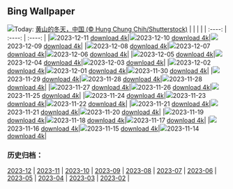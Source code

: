 ## Bing Wallpaper
![](https://cn.bing.com/th?id=OHR.MountainDayChina_ZH-CN6894169616_UHD.jpg&w=1000)Today: [黄山的冬天，中国 (© Hung Chung Chih/Shutterstock)](https://cn.bing.com/th?id=OHR.MountainDayChina_ZH-CN6894169616_UHD.jpg)
|      |      |      |
| :----: | :----: | :----: |
|![](https://cn.bing.com/th?id=OHR.MountainDayChina_ZH-CN6894169616_UHD.jpg&pid=hp&w=384&h=216&rs=1&c=4)2023-12-11 [download 4k](https://cn.bing.com/th?id=OHR.MountainDayChina_ZH-CN6894169616_UHD.jpg)|![](https://cn.bing.com/th?id=OHR.LlanberisSnowdoniaSunset_ZH-CN6682238671_UHD.jpg&pid=hp&w=384&h=216&rs=1&c=4)2023-12-10 [download 4k](https://cn.bing.com/th?id=OHR.LlanberisSnowdoniaSunset_ZH-CN6682238671_UHD.jpg)|![](https://cn.bing.com/th?id=OHR.PatagoniaGuanaco_ZH-CN6438038982_UHD.jpg&pid=hp&w=384&h=216&rs=1&c=4)2023-12-09 [download 4k](https://cn.bing.com/th?id=OHR.PatagoniaGuanaco_ZH-CN6438038982_UHD.jpg)|
|![](https://cn.bing.com/th?id=OHR.JerseyIsland_ZH-CN6224973235_UHD.jpg&pid=hp&w=384&h=216&rs=1&c=4)2023-12-08 [download 4k](https://cn.bing.com/th?id=OHR.JerseyIsland_ZH-CN6224973235_UHD.jpg)|![](https://cn.bing.com/th?id=OHR.GrandCanyonVerdon_ZH-CN6025902720_UHD.jpg&pid=hp&w=384&h=216&rs=1&c=4)2023-12-07 [download 4k](https://cn.bing.com/th?id=OHR.GrandCanyonVerdon_ZH-CN6025902720_UHD.jpg)|![](https://cn.bing.com/th?id=OHR.DardagnaWaterfalls_ZH-CN5613123621_UHD.jpg&pid=hp&w=384&h=216&rs=1&c=4)2023-12-06 [download 4k](https://cn.bing.com/th?id=OHR.DardagnaWaterfalls_ZH-CN5613123621_UHD.jpg)|
|![](https://cn.bing.com/th?id=OHR.AlpsCastles_ZH-CN5078013932_UHD.jpg&pid=hp&w=384&h=216&rs=1&c=4)2023-12-05 [download 4k](https://cn.bing.com/th?id=OHR.AlpsCastles_ZH-CN5078013932_UHD.jpg)|![](https://cn.bing.com/th?id=OHR.CheetahDay_ZH-CN5114530695_UHD.jpg&pid=hp&w=384&h=216&rs=1&c=4)2023-12-04 [download 4k](https://cn.bing.com/th?id=OHR.CheetahDay_ZH-CN5114530695_UHD.jpg)|![](https://cn.bing.com/th?id=OHR.VermilionCliffs_ZH-CN3945784250_UHD.jpg&pid=hp&w=384&h=216&rs=1&c=4)2023-12-03 [download 4k](https://cn.bing.com/th?id=OHR.VermilionCliffs_ZH-CN3945784250_UHD.jpg)|
|![](https://cn.bing.com/th?id=OHR.GwaliorFortMP_ZH-CN3300432281_UHD.jpg&pid=hp&w=384&h=216&rs=1&c=4)2023-12-02 [download 4k](https://cn.bing.com/th?id=OHR.GwaliorFortMP_ZH-CN3300432281_UHD.jpg)|![](https://cn.bing.com/th?id=OHR.IcebergAntarctica_ZH-CN2053356825_UHD.jpg&pid=hp&w=384&h=216&rs=1&c=4)2023-12-01 [download 4k](https://cn.bing.com/th?id=OHR.IcebergAntarctica_ZH-CN2053356825_UHD.jpg)|![](https://cn.bing.com/th?id=OHR.TrotternishStorr_ZH-CN2508882441_UHD.jpg&pid=hp&w=384&h=216&rs=1&c=4)2023-11-30 [download 4k](https://cn.bing.com/th?id=OHR.TrotternishStorr_ZH-CN2508882441_UHD.jpg)|
|![](https://cn.bing.com/th?id=OHR.SchwerinerSchloss_ZH-CN2390476345_UHD.jpg&pid=hp&w=384&h=216&rs=1&c=4)2023-11-29 [download 4k](https://cn.bing.com/th?id=OHR.SchwerinerSchloss_ZH-CN2390476345_UHD.jpg)|![](https://cn.bing.com/th?id=OHR.AssiniboineProvincialPark_ZH-CN2270275151_UHD.jpg&pid=hp&w=384&h=216&rs=1&c=4)2023-11-28 [download 4k](https://cn.bing.com/th?id=OHR.AssiniboineProvincialPark_ZH-CN2270275151_UHD.jpg)|![](https://cn.bing.com/th?id=OHR.AssiniboineProvincialPark_ZH-CN2270275151_UHD.jpg&pid=hp&w=384&h=216&rs=1&c=4)2023-11-28 [download 4k](https://cn.bing.com/th?id=OHR.AssiniboineProvincialPark_ZH-CN2270275151_UHD.jpg)|
|![](https://cn.bing.com/th?id=OHR.RioNegro_ZH-CN2121977810_UHD.jpg&pid=hp&w=384&h=216&rs=1&c=4)2023-11-27 [download 4k](https://cn.bing.com/th?id=OHR.RioNegro_ZH-CN2121977810_UHD.jpg)|![](https://cn.bing.com/th?id=OHR.BradgateFallow_ZH-CN1852334581_UHD.jpg&pid=hp&w=384&h=216&rs=1&c=4)2023-11-26 [download 4k](https://cn.bing.com/th?id=OHR.BradgateFallow_ZH-CN1852334581_UHD.jpg)|![](https://cn.bing.com/th?id=OHR.TajoRiver_ZH-CN1752559204_UHD.jpg&pid=hp&w=384&h=216&rs=1&c=4)2023-11-25 [download 4k](https://cn.bing.com/th?id=OHR.TajoRiver_ZH-CN1752559204_UHD.jpg)|
|![](https://cn.bing.com/th?id=OHR.HallofMosses_ZH-CN1565129809_UHD.jpg&pid=hp&w=384&h=216&rs=1&c=4)2023-11-24 [download 4k](https://cn.bing.com/th?id=OHR.HallofMosses_ZH-CN1565129809_UHD.jpg)|![](https://cn.bing.com/th?id=OHR.TeideNational_ZH-CN1367200520_UHD.jpg&pid=hp&w=384&h=216&rs=1&c=4)2023-11-23 [download 4k](https://cn.bing.com/th?id=OHR.TeideNational_ZH-CN1367200520_UHD.jpg)|![](https://cn.bing.com/th?id=OHR.SnakeRiverTeton_ZH-CN1213535303_UHD.jpg&pid=hp&w=384&h=216&rs=1&c=4)2023-11-22 [download 4k](https://cn.bing.com/th?id=OHR.SnakeRiverTeton_ZH-CN1213535303_UHD.jpg)|
|![](https://cn.bing.com/th?id=OHR.HelloSeal_ZH-CN1064568368_UHD.jpg&pid=hp&w=384&h=216&rs=1&c=4)2023-11-21 [download 4k](https://cn.bing.com/th?id=OHR.HelloSeal_ZH-CN1064568368_UHD.jpg)|![](https://cn.bing.com/th?id=OHR.HelloSeal_ZH-CN1064568368_UHD.jpg&pid=hp&w=384&h=216&rs=1&c=4)2023-11-21 [download 4k](https://cn.bing.com/th?id=OHR.HelloSeal_ZH-CN1064568368_UHD.jpg)|![](https://cn.bing.com/th?id=OHR.CastleCoch_ZH-CN0917284602_UHD.jpg&pid=hp&w=384&h=216&rs=1&c=4)2023-11-20 [download 4k](https://cn.bing.com/th?id=OHR.CastleCoch_ZH-CN0917284602_UHD.jpg)|
|![](https://cn.bing.com/th?id=OHR.FrozenBog_ZH-CN0712859386_UHD.jpg&pid=hp&w=384&h=216&rs=1&c=4)2023-11-19 [download 4k](https://cn.bing.com/th?id=OHR.FrozenBog_ZH-CN0712859386_UHD.jpg)|![](https://cn.bing.com/th?id=OHR.MilsePolarBear_ZH-CN0567475122_UHD.jpg&pid=hp&w=384&h=216&rs=1&c=4)2023-11-18 [download 4k](https://cn.bing.com/th?id=OHR.MilsePolarBear_ZH-CN0567475122_UHD.jpg)|![](https://cn.bing.com/th?id=OHR.BadRiver_ZH-CN0416550169_UHD.jpg&pid=hp&w=384&h=216&rs=1&c=4)2023-11-17 [download 4k](https://cn.bing.com/th?id=OHR.BadRiver_ZH-CN0416550169_UHD.jpg)|
|![](https://cn.bing.com/th?id=OHR.AthensAcropolis_ZH-CN9942357439_UHD.jpg&pid=hp&w=384&h=216&rs=1&c=4)2023-11-16 [download 4k](https://cn.bing.com/th?id=OHR.AthensAcropolis_ZH-CN9942357439_UHD.jpg)|![](https://cn.bing.com/th?id=OHR.SarekSweden_ZH-CN9728518595_UHD.jpg&pid=hp&w=384&h=216&rs=1&c=4)2023-11-15 [download 4k](https://cn.bing.com/th?id=OHR.SarekSweden_ZH-CN9728518595_UHD.jpg)|![](https://cn.bing.com/th?id=OHR.RussellLupines_ZH-CN8552113285_UHD.jpg&pid=hp&w=384&h=216&rs=1&c=4)2023-11-14 [download 4k](https://cn.bing.com/th?id=OHR.RussellLupines_ZH-CN8552113285_UHD.jpg)|

### 历史归档：
[2023-12](/zh-cn/picture/2023-12/) | [2023-11](/zh-cn/picture/2023-11/) | [2023-10](/zh-cn/picture/2023-10/) | [2023-09](/zh-cn/picture/2023-09/) | [2023-08](/zh-cn/picture/2023-08/) | [2023-07](/zh-cn/picture/2023-07/) | [2023-06](/zh-cn/picture/2023-06/) | [2023-05](/zh-cn/picture/2023-05/) | 
[2023-04](/zh-cn/picture/2023-04/) | [2023-03](/zh-cn/picture/2023-03/) | [2023-02](/zh-cn/picture/2023-02/) | 